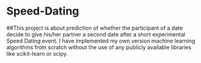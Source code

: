 # Speed-Dating
##This project is about prediction of whether the participant of a date decide to give his/her partner a second date after a short experimental Speed Dating event. I have implemented my own version machine learning algorithms from scratch without the use of any publicly available libraries like scikit-learn or scipy.


